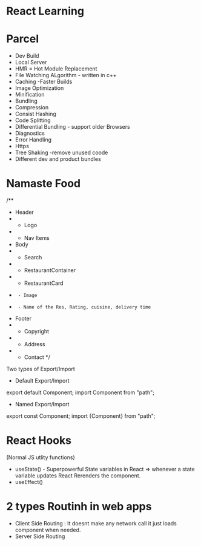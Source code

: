 # React Learning

# Parcel

- Dev Build
- Local Server
- HMR = Hot Module Replacement
- File Watching ALgorithm - written in c++
- Caching -Faster Builds
- Image Optimization
- Minification
- Bundling
- Compression
- Consist Hashing
- Code Splitting
- Differential Bundling - support older Browsers
- Diagnostics
- Error Handling
- Https
- Tree Shaking -remove unused coode
- Different dev and product bundles

# Namaste Food

/\*\*

- Header
- - Logo
- - Nav Items
- Body
- - Search
- - RestaurantContainer
- - RestaurantCard
-      - Image
-      - Name of the Res, Rating, cuisine, delivery time
- Footer
- - Copyright
- - Address
- - Contact
    \*/

Two types of Export/Import

- Default Export/Import

export default Component;
import Component from "path";

- Named Export/Import

export const Component;
import {Component} from "path";

# React Hooks

(Normal JS utlity functions)

- useState() - Superpowerful State variables in React => whenever a state variable updates React Rerenders the component.
- useEffect()

# 2 types Routinh in web apps

- Client Side Routing : It doesnt make any network call it just loads component when needed.
- Server Side Routing
